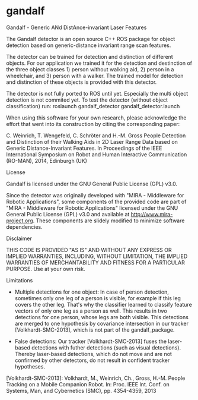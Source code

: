 gandalf
=======

Gandalf - Generic ANd DistAnce-invariant Laser Features

The Gandalf detector is an open source C++ ROS package for object detection based on generic-distance invariant range scan features. 

The detector can be trained for detection and distinction of different objects. For our application we trained it for the detection and destinction of the three object classes 1) person without walking aid, 2) person in a wheelchair, and 3) person with a walker. The trained model for detection and distinction of these objects is provided with this detector. 

The detector is not fully ported to ROS until yet. Especially the multi object detection is not commited yet. 
To test the detector (without object classification) run: roslaunch gandalf_detector gandalf_detector.launch

When using this software for your own research, please acknowledge the effort that went into its construction by citing the corresponding paper:

  C. Weinrich, T. Wengefeld, C. Schröter and H.-M. Gross
  People Detection and Distinction of their Walking Aids in 2D Laser Range Data based on Generic Distance-Invariant Features.
  In Proceedings of the IEEE International Symposium on Robot and Human Interactive Communication (RO-MAN), 2014, Edinburgh (UK)

License

Gandalf is licensed under the GNU General Public License (GPL) v3.0.

Since the detector was originally developed with "MIRA - Middleware for Robotic Applications", some components of the provided code are part of "MIRA - Middleware for Robotic Applications" licensed under the GNU General Public License (GPL) v3.0 and available at http://www.mira-project.org. These components are slidely modified to minimize software dependencies. 

Disclaimer

THIS CODE IS PROVIDED "AS IS" AND WITHOUT ANY EXPRESS OR IMPLIED WARRANTIES, INCLUDING, WITHOUT LIMITATION, THE IMPLIED WARRANTIES OF MERCHANTABILITY AND FITNESS FOR A PARTICULAR PURPOSE. Use at your own risk.


Limitations

- Multiple detections for one object: In case of person detection, sometimes only one leg of a person is visible, for example if this leg covers the other leg. That's why the classifier learned to classify feature vectors of only one leg as a person as well. This results in two detections for one person, whose legs are both visible. This detections are merged to one hypothesis by covariance intersection in our tracker [Volkhardt-SMC-2013], which is not part of the gandalf_package.

- False detections: Our tracker [Volkhardt-SMC-2013] fuses the laser-based detections with futher detections (such as visual detections). Thereby laser-based detections, which do not move and are not confirmed by other detectors, do not result in confident tracker hypotheses. 

[Volkhardt-SMC-2013]: 
  Volkhardt, M., Weinrich, Ch., Gross, H.-M.
  People Tracking on a Mobile Companion Robot.
  In: Proc. IEEE Int. Conf. on Systems, Man, and Cybernetics (SMC), pp. 4354-4359, 2013 
